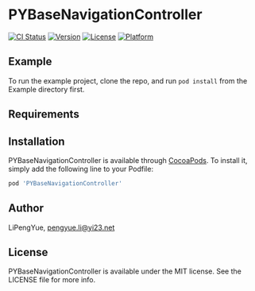 # PYBaseNavigationController

[![CI Status](https://img.shields.io/travis/LiPengYue/PYBaseNavigationController.svg?style=flat)](https://travis-ci.org/LiPengYue/PYBaseNavigationController)
[![Version](https://img.shields.io/cocoapods/v/PYBaseNavigationController.svg?style=flat)](https://cocoapods.org/pods/PYBaseNavigationController)
[![License](https://img.shields.io/cocoapods/l/PYBaseNavigationController.svg?style=flat)](https://cocoapods.org/pods/PYBaseNavigationController)
[![Platform](https://img.shields.io/cocoapods/p/PYBaseNavigationController.svg?style=flat)](https://cocoapods.org/pods/PYBaseNavigationController)

## Example

To run the example project, clone the repo, and run `pod install` from the Example directory first.

## Requirements

## Installation

PYBaseNavigationController is available through [CocoaPods](https://cocoapods.org). To install
it, simply add the following line to your Podfile:

```ruby
pod 'PYBaseNavigationController'
```

## Author

LiPengYue, pengyue.li@yi23.net

## License

PYBaseNavigationController is available under the MIT license. See the LICENSE file for more info.
